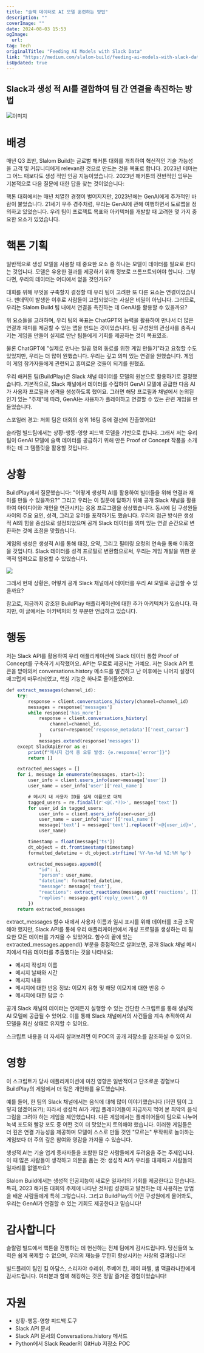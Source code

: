 ```yaml
---
title: "슬랙 데이터로 AI 모델 훈련하는 방법"
description: ""
coverImage: ""
date: 2024-08-03 15:53
ogImage: 
  url: 
tag: Tech
originalTitle: "Feeding AI Models with Slack Data"
link: "https://medium.com/slalom-build/feeding-ai-models-with-slack-data-8106550f6485"
isUpdated: true
---
```






## Slack과 생성 적 AI를 결합하여 팀 간 연결을 촉진하는 방법

![이미지](/assets/img/FeedingAIModelswithSlackData_0.png)

# 배경

매년 Q3 초반, Slalom Build는 글로벌 해커톤 대회를 개최하여 혁신적인 기술 가능성을 고객 및 커뮤니티에게 relevan한 것으로 만드는 것을 목표로 합니다. 2023년 테마는 그 어느 때보다도 생성 적인 인공 지능이었습니다. 2023년 해커톤의 전반적인 임무는 기본적으로 다음 질문에 대한 답을 찾는 것이었습니다:

<div class="content-ad"></div>

핵톤 대회에서는 매년 치열한 경쟁이 벌어지지만, 2023년에는 GenAI에게 추가적인 바람이 불었습니다. 21세기 우주 경주처럼, 우리는 GenAI에 관해 여행하면서 도로맵을 정의하고 있었습니다. 우리 팀이 프로젝트 목표와 아키텍처를 개발할 때 고려한 몇 가지 중요한 요소가 있었습니다.

# 핵톤 기획

일반적으로 생성 모델을 사용할 때 중요한 요소 중 하나는 모델이 데이터를 필요로 한다는 것입니다. 모델은 유용한 결과를 제공하기 위해 정보로 프롬프트되어야 합니다. 그렇다면, 우리의 데이터는 어디에서 얻을 것인가요?

대회를 위해 무엇을 구축할지 결정할 때 우리 팀이 고려한 또 다른 요소는 연결이었습니다. 팬데믹이 발생한 이후로 사람들이 고립되었다는 사실은 비밀이 아닙니다. 그러므로, 우리는 Slalom Build 팀 내에서 연결을 촉진하는 데 GenAI를 활용할 수 있을까요?

<div class="content-ad"></div>

위 요소들을 고려하며, 우리 팀의 목표는 ChatGPT의 능력을 활용하여 만나서 더 많은 연결과 재미를 제공할 수 있는 앱을 만드는 것이었습니다. 팀 구성원의 관심사를 충족시키는 게임을 만들어 실제로 만난 팀들에게 기회를 제공하는 것이 목표였죠.

물론 ChatGPT에 "실제로 만나는 일곱 명의 동료를 위한 게임 만들기"라고 요청할 수도 있었지만, 우리는 더 많이 원했습니다. 우리는 깊고 의미 있는 연결을 원했습니다. 게임이 게임 참가자들에게 관련되고 흥미로운 것들이 되기를 원했죠.

우리 해커톤 팀(BuildPlay)은 Slack 채널 데이터를 모델의 원본으로 활용하기로 결정했습니다. 기본적으로, Slack 채널에서 데이터를 수집하여 GenAI 모델에 공급한 다음 AI가 사용자 프로필과 성격을 생성하도록 했어요. 그러면 해당 프로필과 채널에서 논의된 인기 있는 "주제"에 따라, GenAI는 사용자가 플레이하고 연결할 수 있는 관련 게임을 만들었습니다.

스포일러 경고: 저희 팀은 대회의 상위 16팀 중에 결선에 진출했어요!

<div class="content-ad"></div>

슬라럼 빌드팀에서는 상황-행동-영향 피드백 모델을 기반으로 합니다. 그래서 저는 우리 팀이 GenAI 모델에 슬랙 데이터를 공급하기 위해 만든 Proof of Concept 작품을 소개하는 데 그 템플릿을 활용할 것입니다.

# 상황

BuildPlay에서 질문했습니다: "어떻게 생성적 AI를 활용하여 빌더들을 위해 연결과 재미를 만들 수 있을까요?" 그리고 우리는 이 질문에 답하기 위해 공개 Slack 채널을 활용하여 아이디어와 개인을 연관시키는 응용 프로그램을 상상했습니다. 동시에 팀 구성원들 사이의 주요 요인, 성격, 그리고 유머를 포착하기도 했습니다. 우리의 접근 방식은 생성적 AI의 힘을 중심으로 설정되었으며 공개 Slack 데이터를 의미 있는 연결 순간으로 변환하는 것에 초점을 맞췄습니다.

게임의 생성은 생성적 AI를 통해 태깅, 요약, 그리고 필터링 요청의 연속을 통해 이뤄졌을 것입니다. Slack 데이터를 성격 프로필로 변환함으로써, 우리는 게임 개발을 위한 문맥적 입력으로 활용할 수 있었습니다.

<div class="content-ad"></div>

<img src="/assets/img/FeedingAIModelswithSlackData_1.png" />

그래서 현재 상황은, 어떻게 공개 Slack 채널에서 데이터를 우리 AI 모델로 공급할 수 있을까요?

참고로, 지금까지 강조된 BuildPlay 애플리케이션에 대한 추가 아키텍처가 있습니다. 하지만, 이 글에서는 아키텍처의 첫 부분만 언급하고 있습니다.

# 행동

<div class="content-ad"></div>

저는 Slack API를 활용하여 우리 애플리케이션에 Slack 데이터 통합 Proof of Concept를 구축하기 시작했어요. API는 무료로 제공되는 거예요. 저는 Slack API 토큰을 받아와서 conversations.history 메소드를 발견하고 난 이후에는 나머지 설정이 매끄럽게 마무리되었고, 핵심 기능은 하나로 줄어들었어요.

```js
def extract_messages(channel_id):
    try:
        response = client.conversations_history(channel=channel_id)
        messages = response['messages']
        while response['has_more']:
            response = client.conversations_history(
                channel=channel_id,
                cursor=response['response_metadata']['next_cursor']
            )
            messages.extend(response['messages'])
    except SlackApiError as e:
        print(f"메시지 검색 중 오류 발생: {e.response['error']}")
        return []

    extracted_messages = []
    for i, message in enumerate(messages, start=1):
        user_info = client.users_info(user=message['user'])
        user_name = user_info['user']['real_name']

        # 메시지 내 사용자 ID를 실제 이름으로 대체
        tagged_users = re.findall(r'<@(.*?)>', message['text'])
        for user_id in tagged_users:
            user_info = client.users_info(user=user_id)
            user_name = user_info['user']['real_name']
            message['text'] = message['text'].replace(f'<@{user_id}>',
            user_name)

        timestamp = float(message['ts'])
        dt_object = dt.fromtimestamp(timestamp)
        formatted_datetime = dt_object.strftime('%Y-%m-%d %I:%M %p')

        extracted_messages.append({
            "id": i,
            "person": user_name,
            "datetime": formatted_datetime,
            "message": message['text'],
            "reactions": extract_reactions(message.get('reactions', [])),
            "replies": message.get('reply_count', 0)
        })
    return extracted_messages
```

extract_messages 함수 내에서 사용자 이름과 일시 표시를 위해 데이터를 조금 조작해야 했지만, Slack API를 통해 우리 애플리케이션에서 개성 프로필을 생성하는 데 필요한 모든 데이터를 가져올 수 있었어요. 함수의 끝에 있는 extracted_messages.append() 부분을 중점적으로 살펴보면, 공개 Slack 채널 메시지에서 다음 데이터를 추출했다는 것을 나타내요:

<div class="content-ad"></div>

- 메시지 작성자 이름
- 메시지 날짜와 시간
- 메시지 내용
- 메시지에 대한 반응 정보: 이모지 유형 및 해당 이모지에 대한 반응 수
- 메시지에 대한 답글 수

공개 Slack 채널의 데이터는 언제든지 실행할 수 있는 간단한 스크립트를 통해 생성적 AI 모델에 공급될 수 있어요. 이를 통해 Slack 채널에서의 사건들을 계속 추적하여 AI 모델을 최신 상태로 유지할 수 있어요.

스크립트 내용을 더 자세히 살펴보려면 이 POC의 공개 저장소를 참조하실 수 있어요.

# 영향

<div class="content-ad"></div>

이 스크립트가 당사 애플리케이션에 미친 영향은 일반적이고 단조로운 경험보다 BuildPlay의 게임에서 더 많은 개인화를 유도했습니다.

예를 들어, 한 팀의 Slack 채널에서는 음식에 대해 많이 이야기했습니다 (어떤 팀이 그렇지 않겠어요?!); 따라서 생성적 AI가 게임 플레이어들이 지금까지 먹어 본 최악의 음식 그림을 그려야 하는 게임을 제안했습니다. 다른 게임에서는 플레이어들이 팀으로 나누어 녹색 포도와 빨강 포도 중 어떤 것이 더 맛있는지 토의해야 했습니다. 이러한 게임들은 더 깊은 연결 가능성을 제공하며 모델이 스스로 만들 것인 "모르는" 무작위로 놀이하는 게임보다 더 주의 깊은 참여와 영감을 가져올 수 있습니다.

생성적 AI는 기술 업계 종사자들을 포함한 많은 사람들에게 두려움을 주는 주제입니다. 이 때 많은 사람들이 생각하고 의문을 품는 것: 생성적 AI가 우리를 대체하고 사람들의 일자리를 없앨까요?

Slalom Build에서는 생성적 인공지능이 새로운 일자리의 기회를 제공한다고 믿습니다. 특히, 2023 해커톤 대회의 주제에 나타난 것처럼 성장하고 발전하는 데 사용하는 방법을 배운 사람들에게 특히 그렇습니다. 그리고 BuildPlay의 어떤 구성원에게 물어봐도, 우리는 GenAI가 연결할 수 있는 기회도 제공한다고 믿습니다!

<div class="content-ad"></div>

# 감사합니다

슬랄럼 빌드에서 핵톤을 진행하는 데 헌신하는 전체 팀에게 감사드립니다. 당신들의 노력은 쉽게 복제할 수 없으며, 우리의 재능을 무한히 향상시키는 사랑의 결과입니다!

빌드플레이 팀인 킴 아담스, 스리자야 수레쉬, 주베어 칸, 제이 파텔, 샘 맥클라나한에게 감사드립니다. 여러분과 함께 해킹하는 것은 정말 즐거운 경험이었습니다!

# 자원

<div class="content-ad"></div>

- 상황-행동-영향 피드백 도구
- Slack API 문서
- Slack API 문서의 Conversations.history 메서드
- Python에서 Slack Reader의 GitHub 저장소 POC
